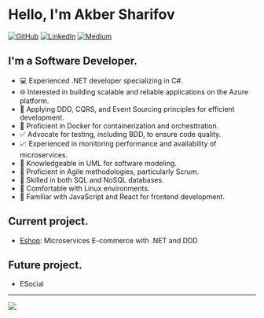 # Hello, I'm Akber Sharifov

[![GitHub](https://img.shields.io/badge/GitHub-Profile-blue?style=flat-square&logo=github)](https://github.com/a-sharifov)
[![LinkedIn](https://img.shields.io/badge/LinkedIn-Profile-blue?style=flat-square&logo=linkedin)](linkedin.com/in/akber-sharifov-654743253)
[![Medium](https://img.shields.io/badge/Medium-Support-orange?style=flat-square&logo=medium)](medium.com/@a-sharifov)

## **I'm a Software Developer.**

- 💻 Experienced .NET developer specializing in C#.
- 🌐 Interested in building scalable and reliable applications on the Azure platform.
- 🚀 Applying DDD, CQRS, and Event Sourcing principles for efficient development.
- 🐳 Proficient in Docker for containerization and orchesttration.
- ✅ Advocate for testing, including BDD, to ensure code quality.
- 📈 Experienced in monitoring performance and availability of microservices.
- 🔄 Knowledgeable in UML for software modeling.
- 🔄 Proficient in Agile methodologies, particularly Scrum.
- 💾 Skilled in both SQL and NoSQL databases.
- 🐧 Comfortable with Linux environments.
- 🔧 Familiar with JavaScript and React for frontend development.

## **Current project.**
- <a href="https://github.com/a-sharifov/Eshop">Eshop</a>: Microservices E-commerce with .NET and DDD

## **Future project.**
- ESocial

<hr/>

<a href="https://github.com/a-sharifov">
  <img src="https://github-readme-stats.vercel.app/api?username=a-sharifov&show_icons=true&hide=stars" />
</a>
